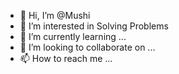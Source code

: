 - 👋 Hi, I’m @Mushi
- 👀 I’m interested in Solving Problems
- 🌱 I’m currently learning ...
- 💞️ I’m looking to collaborate on ...
- 📫 How to reach me ...

<!---
mushi2/mushi2 is a ✨ special ✨ repository because its `README.md` (this file) appears on your GitHub profile.
You can click the Preview link to take a look at your changes.
--->
